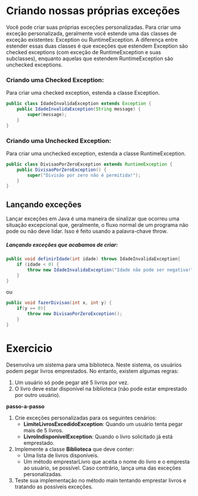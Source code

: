 # Criando nossas próprias exceções
Você pode criar suas próprias exceções personalizadas. Para criar uma exceção personalizada, geralmente você estende uma das classes de exceção existentes: Exception ou RuntimeException. A diferença entre estender essas duas classes é que exceções que estendem Exception são checked exceptions (com exceção de RuntimeException e suas subclasses), enquanto aquelas que estendem RuntimeException são unchecked exceptions.

### Criando uma Checked Exception: 
Para criar uma checked exception, estenda a classe Exception.
```java
public class IdadeInvalidaException extends Exception {
    public IdadeInvalidaException(String message) {
        super(message);
    }
}
```

###  Criando uma Unchecked Exception:
Para criar uma unchecked exception, estenda a classe RuntimeException.

```java
public class DivisaoPorZeroException extends RuntimeException {
    public DivisaoPorZeroException() {
        super("Divisão por zero não é permitida!");
    }
}
```

## Lançando exceções
Lançar exceções em Java é uma maneira de sinalizar que ocorreu uma situação excepcional que, geralmente, o fluxo normal de um programa não pode ou não deve lidar. Isso é feito usando a palavra-chave throw.

##### Lançando exceções que acabamos de criar:

```java
public void definirIdade(int idade) throws IdadeInvalidaException{
    if (idade < 0) {
        throw new IdadeInvalidaException("Idade não pode ser negativa!");
    }
}
```

ou

```java
public void fazerDivisao(int x, int y) {
    if(y == 0){
        throw new DivisaoPorZeroException();
    }
}
```

# Exercicio
Desenvolva um sistema para uma biblioteca. Neste sistema, os usuários podem pegar livros emprestados. No entanto, existem algumas regras:
1. Um usuário só pode pegar até 5 livros por vez.
2. O livro deve estar disponível na biblioteca (não pode estar emprestado por outro usuário).

**passo-a-passo**
1. Crie exceções personalizadas para os seguintes cenários:
    * **LimiteLivrosExcedidoException**: Quando um usuário tenta pegar mais de 5 livros.
    * **LivroIndisponivelException**: Quando o livro solicitado já está emprestado.
2. Implemente a classe **Biblioteca** que deve conter:
    * Uma lista de livros disponíveis.
    * Um método emprestarLivro que aceita o nome do livro e o empresta ao usuário, se possível. Caso contrário, lança uma das exceções personalizadas.
3. Teste sua implementação no método main tentando emprestar livros e tratando as possíveis exceções.
